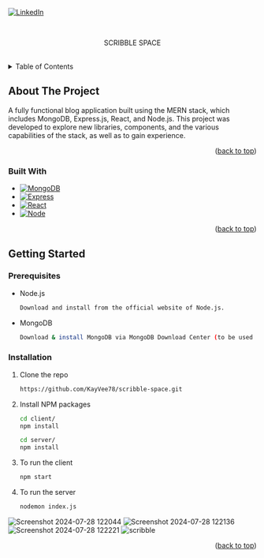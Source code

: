 <a name="readme-top"></a>
[![LinkedIn][linkedin-shield]][linkedin-url]

<!-- PROJECT LOGO -->
<br />
<div align="center">
  <p align="center">
   SCRIBBLE SPACE
    <br />
    <br />
  </p>
</div>

<!-- TABLE OF CONTENTS -->
<details>
  <summary>Table of Contents</summary>
  <ol>
    <li>
      <a href="#about-the-project">About The Project</a>
      <ul>
        <li><a href="#built-with">Built With</a></li>
      </ul>
    </li>
    <li>
      <a href="#getting-started">Getting Started</a>
      <ul>
        <li><a href="#prerequisites">Prerequisites</a></li>
        <li><a href="#installation">Installation</a></li>
      </ul>
    </li>
  </ol>
</details>

<!-- ABOUT THE PROJECT -->
## About The Project

A fully functional blog application built using the MERN stack, which includes MongoDB, Express.js, React, and Node.js. This project was developed to explore new libraries, components, and the various capabilities of the stack, as well as to gain experience.

<p align="right">(<a href="#readme-top">back to top</a>)</p>



### Built With

* [![MongoDB][Mongo]][Mongo-url]
* [![Express][Express.js]][Express-url]
* [![React][React.js]][React-url]
* [![Node][Node.js]][Node-url]



<p align="right">(<a href="#readme-top">back to top</a>)</p>


<!-- GETTING STARTED -->
## Getting Started

### Prerequisites

* Node.js
  ```sh
  Download and install from the official website of Node.js.
  
* MongoDB
  ```sh
  Download & install MongoDB via MongoDB Download Center (to be used locally) or create a MongoDB Atlas account.


### Installation

1. Clone the repo
   ```sh
   https://github.com/KayVee78/scribble-space.git
   ```
2. Install NPM packages
   ```sh
   cd client/
   npm install
   
   cd server/
   npm install
   
3. To run the client
   ```sh
   npm start
   
4. To run the server
   ```sh
   nodemon index.js
   ```
![Screenshot 2024-07-28 122044](https://github.com/user-attachments/assets/18890e49-2b5d-4e30-b21b-a4613280b96e)
![Screenshot 2024-07-28 122136](https://github.com/user-attachments/assets/db63d316-11ed-4aba-89d0-21f23bb95d2c)
![Screenshot 2024-07-28 122221](https://github.com/user-attachments/assets/ccc9cf8f-922e-4613-936a-d909279f40fa)
![scribble](https://github.com/user-attachments/assets/1b93e1a8-b883-4367-a73f-b1e614f346a2)


<p align="right">(<a href="#readme-top">back to top</a>)</p>


<!-- MARKDOWN LINKS & IMAGES -->
[linkedin-shield]: https://img.shields.io/badge/-LinkedIn-black.svg?style=for-the-badge&logo=linkedin&colorB=555
[linkedin-url]: https://www.linkedin.com/in/kithmi-hetti-709966219/
[Node.js]: https://img.shields.io/badge/Node.js-43853D?style=for-the-badge&logo=node.js&logoColor=white
[Node-url]: https://nodejs.org/en/learn/getting-started/introduction-to-nodejs
[Mongo]: https://img.shields.io/badge/MongoDB-4EA94B?style=for-the-badge&logo=mongodb&logoColor=white
[Mongo-url]: https://www.mongodb.com/
[React.js]: https://img.shields.io/badge/React-20232A?style=for-the-badge&logo=react&logoColor=61DAFB
[React-url]: https://react.dev/
[Express.js]: https://img.shields.io/badge/Express.js-404D59?style=for-the-badge
[Express-url]: https://expressjs.com/



